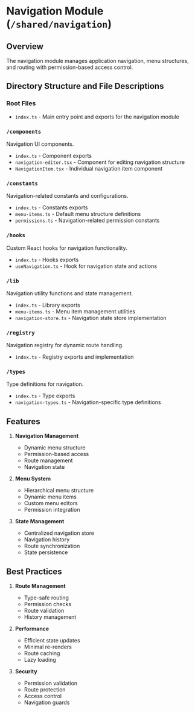 # Navigation Module (`/shared/navigation`)

## Overview
The navigation module manages application navigation, menu structures, and routing with permission-based access control.

## Directory Structure and File Descriptions

### Root Files
- `index.ts` - Main entry point and exports for the navigation module

### `/components`
Navigation UI components.
- `index.ts` - Component exports
- `navigation-editor.tsx` - Component for editing navigation structure
- `NavigationItem.tsx` - Individual navigation item component

### `/constants`
Navigation-related constants and configurations.
- `index.ts` - Constants exports
- `menu-items.ts` - Default menu structure definitions
- `permissions.ts` - Navigation-related permission constants

### `/hooks`
Custom React hooks for navigation functionality.
- `index.ts` - Hooks exports
- `useNavigation.ts` - Hook for navigation state and actions

### `/lib`
Navigation utility functions and state management.
- `index.ts` - Library exports
- `menu-items.ts` - Menu item management utilities
- `navigation-store.ts` - Navigation state store implementation

### `/registry`
Navigation registry for dynamic route handling.
- `index.ts` - Registry exports and implementation

### `/types`
Type definitions for navigation.
- `index.ts` - Type exports
- `navigation-types.ts` - Navigation-specific type definitions

## Features

1. **Navigation Management**
   - Dynamic menu structure
   - Permission-based access
   - Route management
   - Navigation state

2. **Menu System**
   - Hierarchical menu structure
   - Dynamic menu items
   - Custom menu editors
   - Permission integration

3. **State Management**
   - Centralized navigation store
   - Navigation history
   - Route synchronization
   - State persistence

## Best Practices

1. **Route Management**
   - Type-safe routing
   - Permission checks
   - Route validation
   - History management

2. **Performance**
   - Efficient state updates
   - Minimal re-renders
   - Route caching
   - Lazy loading

3. **Security**
   - Permission validation
   - Route protection
   - Access control
   - Navigation guards
